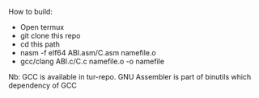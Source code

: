 How to build:
- Open termux
- git clone this repo
- cd this path
- nasm -f elf64 ABI.asm/C.asm namefile.o
- gcc/clang ABI.c/C.c namefile.o -o namefile

Nb: GCC is available in tur-repo. GNU Assembler is part of binutils which dependency of GCC